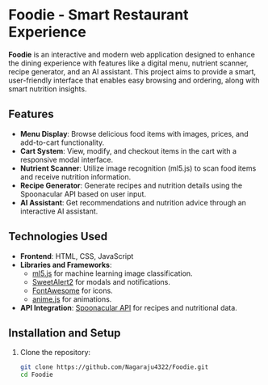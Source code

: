 # Foodie - Smart Restaurant Experience

**Foodie** is an interactive and modern web application designed to enhance the dining experience with features like a digital menu, nutrient scanner, recipe generator, and an AI assistant. This project aims to provide a smart, user-friendly interface that enables easy browsing and ordering, along with smart nutrition insights.

## Features

- **Menu Display**: Browse delicious food items with images, prices, and add-to-cart functionality.
- **Cart System**: View, modify, and checkout items in the cart with a responsive modal interface.
- **Nutrient Scanner**: Utilize image recognition (ml5.js) to scan food items and receive nutrition information.
- **Recipe Generator**: Generate recipes and nutrition details using the Spoonacular API based on user input.
- **AI Assistant**: Get recommendations and nutrition advice through an interactive AI assistant.

## Technologies Used

- **Frontend**: HTML, CSS, JavaScript
- **Libraries and Frameworks**:
  - [ml5.js](https://ml5js.org/) for machine learning image classification.
  - [SweetAlert2](https://sweetalert2.github.io/) for modals and notifications.
  - [FontAwesome](https://fontawesome.com/) for icons.
  - [anime.js](https://animejs.com/) for animations.
- **API Integration**: [Spoonacular API](https://spoonacular.com/food-api) for recipes and nutritional data.

## Installation and Setup

1. Clone the repository:
   ```bash
   git clone https://github.com/Nagaraju4322/Foodie.git
   cd Foodie
